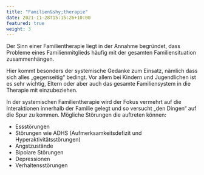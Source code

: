 ```yaml
---
title: "Familien&shy;therapie"
date: 2021-11-28T15:15:26+10:00
featured: true
weight: 3
---
```


Der Sinn einer Familientherapie liegt in der Annahme begründet, dass Probleme eines Familienmitglieds häufig mit der gesamten Familiensituation zusammenhängen.

Hier kommt besonders der systemische Gedanke zum Einsatz, nämlich dass sich alles „gegenseitig“ bedingt. Vor allem bei Kindern und Jugendlichen ist es sehr wichtig, Eltern oder aber auch das gesamte Familiensystem in die Therapie mit einzubeziehen.

In der systemischen Familientherapie wird der Fokus vermehrt auf die Interaktionen innerhalb der Familie gelegt und so versucht „den Dingen“ auf die Spur zu kommen.
Mögliche Störungen die auftreten können:
* Essstörungen
* Störungen wie ADHS (Aufmerksamkeitsdefizit und Hyperaktivitätsstörungen)
* Angstzustände
* Bipolare Störungen
* Depressionen
* Verhaltensstörungen


